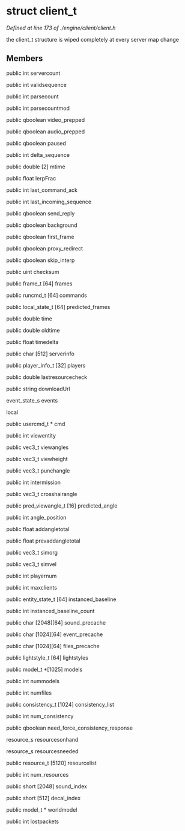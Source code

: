 # struct client_t

*Defined at line 173 of ./engine/client/client.h*

 the client_t structure is wiped completely at every server map change



## Members

public int servercount

public int validsequence

public int parsecount

public int parsecountmod

public qboolean video_prepped

public qboolean audio_prepped

public qboolean paused

public int delta_sequence

public double [2] mtime

public float lerpFrac

public int last_command_ack

public int last_incoming_sequence

public qboolean send_reply

public qboolean background

public qboolean first_frame

public qboolean proxy_redirect

public qboolean skip_interp

public uint checksum

public frame_t [64] frames

public runcmd_t [64] commands

public local_state_t [64] predicted_frames

public double time

public double oldtime

public float timedelta

public char [512] serverinfo

public player_info_t [32] players

public double lastresourcecheck

public string downloadUrl

event_state_s events

 local

public usercmd_t * cmd

public int viewentity

public vec3_t viewangles

public vec3_t viewheight

public vec3_t punchangle

public int intermission

public vec3_t crosshairangle

public pred_viewangle_t [16] predicted_angle

public int angle_position

public float addangletotal

public float prevaddangletotal

public vec3_t simorg

public vec3_t simvel

public int playernum

public int maxclients

public entity_state_t [64] instanced_baseline

public int instanced_baseline_count

public char [2048][64] sound_precache

public char [1024][64] event_precache

public char [1024][64] files_precache

public lightstyle_t [64] lightstyles

public model_t *[1025] models

public int nummodels

public int numfiles

public consistency_t [1024] consistency_list

public int num_consistency

public qboolean need_force_consistency_response

resource_s resourcesonhand

resource_s resourcesneeded

public resource_t [5120] resourcelist

public int num_resources

public short [2048] sound_index

public short [512] decal_index

public model_t * worldmodel

public int lostpackets



